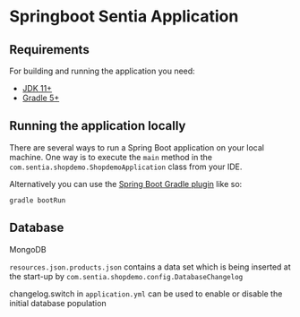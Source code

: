# Springboot Sentia Application


## Requirements

For building and running the application you need:

- [JDK 11+](https://www.oracle.com/java/technologies/javase-downloads.html)
- [Gradle 5+](https://gradle.org)

## Running the application locally

There are several ways to run a Spring Boot application on your local machine. One way is to execute the `main` method in the `com.sentia.shopdemo.ShopdemoApplication` class from your IDE.

Alternatively you can use the [Spring Boot Gradle plugin](https://spring.io/guides/gs/gradle/) like so:

```shell
gradle bootRun
```

## Database

MongoDB

`resources.json.products.json` contains a data set which is being inserted at the start-up by `com.sentia.shopdemo.config.DatabaseChangelog`

changelog.switch in `application.yml` can be used to enable or disable the initial database population
